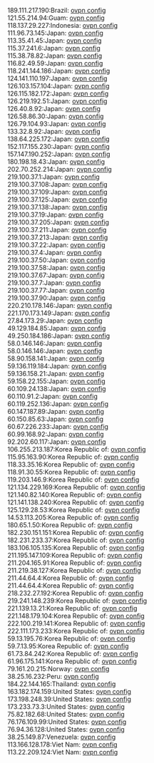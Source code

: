 189.111.217.190:Brazil: [ovpn config](vpn/189_111_217_190.ovpn)  
121.55.214.94:Guam: [ovpn config](vpn/121_55_214_94.ovpn)  
118.137.29.227:Indonesia: [ovpn config](vpn/118_137_29_227.ovpn)  
111.96.73.145:Japan: [ovpn config](vpn/111_96_73_145.ovpn)  
113.35.41.45:Japan: [ovpn config](vpn/113_35_41_45.ovpn)  
115.37.241.6:Japan: [ovpn config](vpn/115_37_241_6.ovpn)  
115.38.78.82:Japan: [ovpn config](vpn/115_38_78_82.ovpn)  
116.82.49.59:Japan: [ovpn config](vpn/116_82_49_59.ovpn)  
118.241.144.186:Japan: [ovpn config](vpn/118_241_144_186.ovpn)  
124.141.110.197:Japan: [ovpn config](vpn/124_141_110_197.ovpn)  
126.103.157.104:Japan: [ovpn config](vpn/126_103_157_104.ovpn)  
126.115.182.172:Japan: [ovpn config](vpn/126_115_182_172.ovpn)  
126.219.192.51:Japan: [ovpn config](vpn/126_219_192_51.ovpn)  
126.40.8.92:Japan: [ovpn config](vpn/126_40_8_92.ovpn)  
126.58.86.30:Japan: [ovpn config](vpn/126_58_86_30.ovpn)  
126.79.104.93:Japan: [ovpn config](vpn/126_79_104_93.ovpn)  
133.32.8.92:Japan: [ovpn config](vpn/133_32_8_92.ovpn)  
138.64.225.172:Japan: [ovpn config](vpn/138_64_225_172.ovpn)  
152.117.155.230:Japan: [ovpn config](vpn/152_117_155_230.ovpn)  
157.147.190.252:Japan: [ovpn config](vpn/157_147_190_252.ovpn)  
180.198.18.43:Japan: [ovpn config](vpn/180_198_18_43.ovpn)  
202.70.252.214:Japan: [ovpn config](vpn/202_70_252_214.ovpn)  
219.100.37.1:Japan: [ovpn config](vpn/219_100_37_1.ovpn)  
219.100.37.108:Japan: [ovpn config](vpn/219_100_37_108.ovpn)  
219.100.37.109:Japan: [ovpn config](vpn/219_100_37_109.ovpn)  
219.100.37.125:Japan: [ovpn config](vpn/219_100_37_125.ovpn)  
219.100.37.138:Japan: [ovpn config](vpn/219_100_37_138.ovpn)  
219.100.37.19:Japan: [ovpn config](vpn/219_100_37_19.ovpn)  
219.100.37.205:Japan: [ovpn config](vpn/219_100_37_205.ovpn)  
219.100.37.211:Japan: [ovpn config](vpn/219_100_37_211.ovpn)  
219.100.37.213:Japan: [ovpn config](vpn/219_100_37_213.ovpn)  
219.100.37.22:Japan: [ovpn config](vpn/219_100_37_22.ovpn)  
219.100.37.4:Japan: [ovpn config](vpn/219_100_37_4.ovpn)  
219.100.37.50:Japan: [ovpn config](vpn/219_100_37_50.ovpn)  
219.100.37.58:Japan: [ovpn config](vpn/219_100_37_58.ovpn)  
219.100.37.67:Japan: [ovpn config](vpn/219_100_37_67.ovpn)  
219.100.37.7:Japan: [ovpn config](vpn/219_100_37_7.ovpn)  
219.100.37.77:Japan: [ovpn config](vpn/219_100_37_77.ovpn)  
219.100.37.90:Japan: [ovpn config](vpn/219_100_37_90.ovpn)  
220.210.178.146:Japan: [ovpn config](vpn/220_210_178_146.ovpn)  
221.170.173.149:Japan: [ovpn config](vpn/221_170_173_149.ovpn)  
27.84.173.29:Japan: [ovpn config](vpn/27_84_173_29.ovpn)  
49.129.184.85:Japan: [ovpn config](vpn/49_129_184_85.ovpn)  
49.250.184.186:Japan: [ovpn config](vpn/49_250_184_186.ovpn)  
58.0.146.146:Japan: [ovpn config](vpn/58_0_146_146.ovpn)  
58.0.146.146:Japan: [ovpn config](vpn/58_0_146_146.ovpn)  
58.90.158.141:Japan: [ovpn config](vpn/58_90_158_141.ovpn)  
59.136.119.184:Japan: [ovpn config](vpn/59_136_119_184.ovpn)  
59.136.158.21:Japan: [ovpn config](vpn/59_136_158_21.ovpn)  
59.158.22.155:Japan: [ovpn config](vpn/59_158_22_155.ovpn)  
60.109.24.138:Japan: [ovpn config](vpn/60_109_24_138.ovpn)  
60.110.91.2:Japan: [ovpn config](vpn/60_110_91_2.ovpn)  
60.119.252.136:Japan: [ovpn config](vpn/60_119_252_136.ovpn)  
60.147.187.89:Japan: [ovpn config](vpn/60_147_187_89.ovpn)  
60.150.85.63:Japan: [ovpn config](vpn/60_150_85_63.ovpn)  
60.67.226.233:Japan: [ovpn config](vpn/60_67_226_233.ovpn)  
60.99.168.92:Japan: [ovpn config](vpn/60_99_168_92.ovpn)  
92.202.60.117:Japan: [ovpn config](vpn/92_202_60_117.ovpn)  
106.255.213.187:Korea Republic of: [ovpn config](vpn/106_255_213_187.ovpn)  
115.95.163.90:Korea Republic of: [ovpn config](vpn/115_95_163_90.ovpn)  
118.33.35.16:Korea Republic of: [ovpn config](vpn/118_33_35_16.ovpn)  
118.91.30.55:Korea Republic of: [ovpn config](vpn/118_91_30_55.ovpn)  
119.203.146.9:Korea Republic of: [ovpn config](vpn/119_203_146_9.ovpn)  
121.134.229.169:Korea Republic of: [ovpn config](vpn/121_134_229_169.ovpn)  
121.140.82.140:Korea Republic of: [ovpn config](vpn/121_140_82_140.ovpn)  
121.141.138.240:Korea Republic of: [ovpn config](vpn/121_141_138_240.ovpn)  
125.129.28.53:Korea Republic of: [ovpn config](vpn/125_129_28_53.ovpn)  
14.53.113.205:Korea Republic of: [ovpn config](vpn/14_53_113_205.ovpn)  
180.65.1.50:Korea Republic of: [ovpn config](vpn/180_65_1_50.ovpn)  
182.230.151.151:Korea Republic of: [ovpn config](vpn/182_230_151_151.ovpn)  
182.231.233.37:Korea Republic of: [ovpn config](vpn/182_231_233_37.ovpn)  
183.106.105.135:Korea Republic of: [ovpn config](vpn/183_106_105_135.ovpn)  
211.195.147.109:Korea Republic of: [ovpn config](vpn/211_195_147_109.ovpn)  
211.204.165.91:Korea Republic of: [ovpn config](vpn/211_204_165_91.ovpn)  
211.219.38.127:Korea Republic of: [ovpn config](vpn/211_219_38_127.ovpn)  
211.44.64.4:Korea Republic of: [ovpn config](vpn/211_44_64_4.ovpn)  
211.44.64.4:Korea Republic of: [ovpn config](vpn/211_44_64_4.ovpn)  
218.232.27.192:Korea Republic of: [ovpn config](vpn/218_232_27_192.ovpn)  
219.241.148.239:Korea Republic of: [ovpn config](vpn/219_241_148_239.ovpn)  
221.139.13.21:Korea Republic of: [ovpn config](vpn/221_139_13_21.ovpn)  
221.148.179.104:Korea Republic of: [ovpn config](vpn/221_148_179_104.ovpn)  
222.100.219.141:Korea Republic of: [ovpn config](vpn/222_100_219_141.ovpn)  
222.111.173.233:Korea Republic of: [ovpn config](vpn/222_111_173_233.ovpn)  
59.13.195.76:Korea Republic of: [ovpn config](vpn/59_13_195_76.ovpn)  
59.7.13.95:Korea Republic of: [ovpn config](vpn/59_7_13_95.ovpn)  
61.73.84.242:Korea Republic of: [ovpn config](vpn/61_73_84_242.ovpn)  
61.96.175.141:Korea Republic of: [ovpn config](vpn/61_96_175_141.ovpn)  
79.161.20.215:Norway: [ovpn config](vpn/79_161_20_215.ovpn)  
38.25.16.232:Peru: [ovpn config](vpn/38_25_16_232.ovpn)  
184.22.144.165:Thailand: [ovpn config](vpn/184_22_144_165.ovpn)  
163.182.174.159:United States: [ovpn config](vpn/163_182_174_159.ovpn)  
173.198.248.39:United States: [ovpn config](vpn/173_198_248_39.ovpn)  
173.233.73.3:United States: [ovpn config](vpn/173_233_73_3.ovpn)  
75.82.182.68:United States: [ovpn config](vpn/75_82_182_68.ovpn)  
76.176.109.99:United States: [ovpn config](vpn/76_176_109_99.ovpn)  
76.94.36.128:United States: [ovpn config](vpn/76_94_36_128.ovpn)  
38.25.149.87:Venezuela: [ovpn config](vpn/38_25_149_87.ovpn)  
113.166.128.178:Viet Nam: [ovpn config](vpn/113_166_128_178.ovpn)  
113.22.209.124:Viet Nam: [ovpn config](vpn/113_22_209_124.ovpn)  
